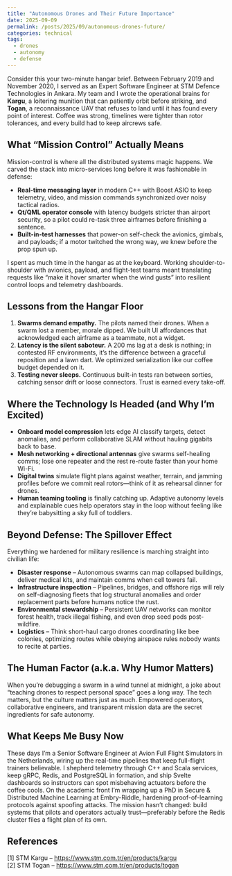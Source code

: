 ```yaml
---
title: "Autonomous Drones and Their Future Importance"
date: 2025-09-09
permalink: /posts/2025/09/autonomous-drones-future/
categories: technical
tags:
  - drones
  - autonomy
  - defense
---
```


Consider this your two-minute hangar brief. Between February 2019 and November 2020, I served as an Expert Software Engineer at STM Defence Technologies in Ankara. My team and I wrote the operational brains for **Kargu**, a loitering munition that can patiently orbit before striking, and **Togan**, a reconnaissance UAV that refuses to land until it has found every point of interest. Coffee was strong, timelines were tighter than rotor tolerances, and every build had to keep aircrews safe.

## What “Mission Control” Actually Means

Mission-control is where all the distributed systems magic happens. We carved the stack into micro-services long before it was fashionable in defense:

- **Real-time messaging layer** in modern C++ with Boost ASIO to keep telemetry, video, and mission commands synchronized over noisy tactical radios.
- **Qt/QML operator console** with latency budgets stricter than airport security, so a pilot could re-task three airframes before finishing a sentence.
- **Built-in-test harnesses** that power-on self-check the avionics, gimbals, and payloads; if a motor twitched the wrong way, we knew before the prop spun up.

I spent as much time in the hangar as at the keyboard. Working shoulder-to-shoulder with avionics, payload, and flight-test teams meant translating requests like “make it hover smarter when the wind gusts” into resilient control loops and telemetry dashboards.

## Lessons from the Hangar Floor

1. **Swarms demand empathy.** The pilots named their drones. When a swarm lost a member, morale dipped. We built UI affordances that acknowledged each airframe as a teammate, not a widget.
2. **Latency is the silent saboteur.** A 200 ms lag at a desk is nothing; in contested RF environments, it’s the difference between a graceful reposition and a lawn dart. We optimized serialization like our coffee budget depended on it.
3. **Testing never sleeps.** Continuous built-in tests ran between sorties, catching sensor drift or loose connectors. Trust is earned every take-off.

## Where the Technology Is Headed (and Why I’m Excited)

- **Onboard model compression** lets edge AI classify targets, detect anomalies, and perform collaborative SLAM without hauling gigabits back to base.
- **Mesh networking + directional antennas** give swarms self-healing comms; lose one repeater and the rest re-route faster than your home Wi-Fi.
- **Digital twins** simulate flight plans against weather, terrain, and jamming profiles before we commit real rotors—think of it as rehearsal dinner for drones.
- **Human teaming tooling** is finally catching up. Adaptive autonomy levels and explainable cues help operators stay in the loop without feeling like they’re babysitting a sky full of toddlers.

## Beyond Defense: The Spillover Effect

Everything we hardened for military resilience is marching straight into civilian life:

- **Disaster response** – Autonomous swarms can map collapsed buildings, deliver medical kits, and maintain comms when cell towers fail.
- **Infrastructure inspection** – Pipelines, bridges, and offshore rigs will rely on self-diagnosing fleets that log structural anomalies and order replacement parts before humans notice the rust.
- **Environmental stewardship** – Persistent UAV networks can monitor forest health, track illegal fishing, and even drop seed pods post-wildfire.
- **Logistics** – Think short-haul cargo drones coordinating like bee colonies, optimizing routes while obeying airspace rules nobody wants to recite at parties.

## The Human Factor (a.k.a. Why Humor Matters)

When you’re debugging a swarm in a wind tunnel at midnight, a joke about “teaching drones to respect personal space” goes a long way. The tech matters, but the culture matters just as much. Empowered operators, collaborative engineers, and transparent mission data are the secret ingredients for safe autonomy.

## What Keeps Me Busy Now

These days I’m a Senior Software Engineer at Avion Full Flight Simulators in the Netherlands, wiring up the real-time pipelines that keep full-flight trainers believable. I shepherd telemetry through C++ and Scala services, keep gRPC, Redis, and PostgreSQL in formation, and ship Svelte dashboards so instructors can spot misbehaving actuators before the coffee cools. On the academic front I’m wrapping up a PhD in Secure & Distributed Machine Learning at Embry-Riddle, hardening proof-of-learning protocols against spoofing attacks. The mission hasn’t changed: build systems that pilots and operators actually trust—preferably before the Redis cluster files a flight plan of its own.

## References

[1] STM Kargu – https://www.stm.com.tr/en/products/kargu  
[2] STM Togan – https://www.stm.com.tr/en/products/togan
